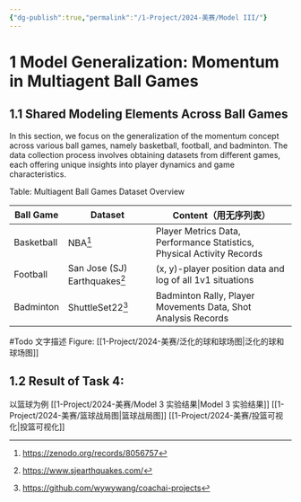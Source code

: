 ```yaml
---
{"dg-publish":true,"permalink":"/1-Project/2024-美赛/Model III/"}
---
```


# 1 Model Generalization: Momentum in Multiagent Ball Games
## 1.1 Shared Modeling Elements Across Ball Games
In this section, we focus on the generalization of the momentum concept across various ball games, namely basketball, football, and badminton. The data collection process involves obtaining datasets from different games, each offering unique insights into player dynamics and game characteristics.

Table: Multiagent Ball Games Dataset Overview

| Ball Game | Dataset | Content（用无序列表） |
| ---- | ---- | ---- |
| Basketball | NBA[^2] | Player Metrics Data, Performance Statistics, Physical Activity Records |
| Football | San Jose (SJ) Earthquakes[^1] | (x, y)-player position data and log of all 1v1 situations |
| Badminton | ShuttleSet22[^3] | Badminton Rally, Player Movements Data, Shot Analysis Records |
[^1]: https://www.sjearthquakes.com/
[^2]: https://zenodo.org/records/8056757
[^3]: https://github.com/wywywang/coachai-projects

#Todo 文字描述
Figure: 
[[1-Project/2024-美赛/泛化的球和球场图\|泛化的球和球场图]]
## 1.2 Result of Task 4: 
以篮球为例
[[1-Project/2024-美赛/Model 3 实验结果\|Model 3 实验结果]]
[[1-Project/2024-美赛/篮球战局图\|篮球战局图]]
[[1-Project/2024-美赛/投篮可视化\|投篮可视化]]
